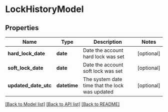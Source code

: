 # LockHistoryModel

## Properties
Name | Type | Description | Notes
------------ | ------------- | ------------- | -------------
**hard_lock_date** | **date** | Date the account hard lock was set | [optional] 
**soft_lock_date** | **date** | Date the account soft lock was set | [optional] 
**updated_date_utc** | **datetime** | The system date time that the lock was updated | [optional] 

[[Back to Model list]](../README.md#documentation-for-models) [[Back to API list]](../README.md#documentation-for-api-endpoints) [[Back to README]](../README.md)



